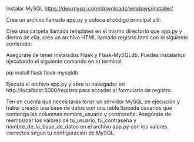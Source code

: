 Instalar MySQL
https://dev.mysql.com/downloads/windows/installer/

Crea un archivo llamado app.py y coloca el código principal allí:

Crea una carpeta llamada templates en el mismo directorio que app.py y dentro de ella, crea un archivo HTML llamado registro.html con el siguiente contenido:

Asegúrate de tener instalados Flask y Flask-MySQLdb. Puedes instalarlos ejecutando el siguiente comando en tu terminal:

pip install flask flask-mysqldb

Ejecuta el archivo app.py y abre tu navegador en http://localhost:5000/registro para acceder al formulario de registro.

Ten en cuenta que necesitarás tener un servidor MySQL en ejecución y haber creado una base de datos con una tabla llamada usuarios que contenga las columnas nombre_usuario y contraseña. Asegúrate de reemplazar los valores de tu_usuario, tu_contraseña y nombre_de_la_base_de_datos en el archivo app.py con los valores correctos según tu configuración de MySQL.
